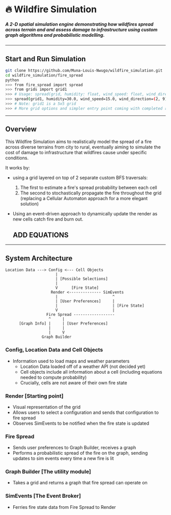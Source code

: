 # 🔥 Wildfire Simulation
##### A 2-D spatial simulation engine demonstrating how wildfires spread across terrain and and assess damage to infrastructure using custom graph algorithms and probabilistic modelling.
---
## Start and Run Simulation
``` bash
git clone https://github.com/Muna-Louis-Nwugo/wildfire_simulation.git
cd wildfire_simulation/fire_spread
python
>>> from fire_spread import spread
>>> from grids import grid1
>>> # Usage: spread(grid, humidity: float, wind_speed: float, wind_direction: tuple, fire_start: tuple)
>>> spread(grid1, humidity=30.0, wind_speed=15.0, wind_direction=(2, 9), fire_start=(0, 0))
>>> # Note: grid1 is a 5x5 grid
>>> # More grid options and simpler entry point coming with completed render
```

---
## Overview
This Wildfire Simulation aims to realistically model the spread of a fire across diverse terrains from city to rural, eventually aiming to simulate the cost of damage to infrastructure that wildfires cause under specific conditions. 

It works by:
- using a grid layered on top of 2 separate custom BFS traversals:
  1. The first to estimate a fire's spread probability between each cell
  2. The second to stochastically propagate the fire throughout the grid (replacing a Cellular Automaton approach for a more elegant solution)
- Using an event-driven approach to dynamically update the render as new cells catch fire and burn out.

  ## ADD EQUATIONS

---
## System Architecture

```
Location Data ---> Config <--- Cell Objects
                      |
                      | [Possible Selections]
                      |
                      V      [Fire State]
                    Render <-------------- SimEvents
                      |                        ^
                      | [User Preferences]     |
                      |                        | [Fire State]
                      V                        |
                  Fire Spread ------------------
                   ^     |
      [Graph Info] |     | [User Preferences]
                   |     |
                   |     V
                Graph Builder
```

### Config, Location Data and Cell Objects
- Information used to load maps and weather parameters
  - Location Data loaded off of a weather API (not decided yet)
  - Cell objects include all information about a cell (including equations needed to compute probability)
  -   Crucially, cells are not aware of their own fire state

### Render [Starting point]
- Visual representation of the grid
- Allows users to select a configuration and sends that configuration to fire spread
- Observes SimEvents to be notified when the fire state is updated

### Fire Spread
- Sends user preferences to Graph Builder, receives a graph
- Performs a probabilistic spread of the fire on the graph, sending updates to sim events every time a new fire is lit

### Graph Builder [The utility module]
- Takes a grid and returns a graph that fire spread can operate on

### SimEvents [The Event Broker]
- Ferries fire state data from Fire Spread to Render
